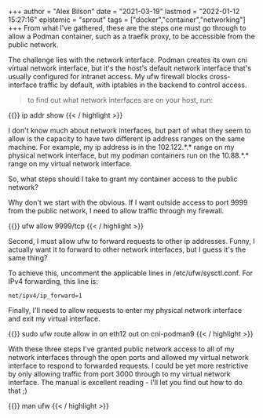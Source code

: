 +++
author = "Alex Bilson"
date = "2021-03-19"
lastmod = "2022-01-12 15:27:16"
epistemic = "sprout"
tags = ["docker","container","networking"]
+++
From what I've gathered, these are the steps one must go through to allow a Podman container, such as a traefik proxy, to be accessible from the public network.

The challenge lies with the network interface. Podman creates its own cni virtual network interface, but it's the host's default network interface that's usually configured for intranet access. My ufw firewall blocks cross-interface traffic by default, with iptables in the backend to control access.

> to find out what network interfaces are on your host, run:

{{<highlight sh >}}
ip addr show
{{< / highlight >}}

I don't know much about network interfaces, but part of what they seem to allow is the capacity to have two different ip address ranges on the same machine. For example, my ip address is in the 102.122.\*.\* range on my physical network interface, but my podman containers run on the 10.88.\*.\* range on my virtual network interface.

So, what steps should I take to grant my container access to the public network?

Why don't we start with the obvious. If I want outside access to port 9999 from the public network, I need to allow traffic through my firewall.

{{<highlight sh >}}
ufw allow 9999/tcp
{{< / highlight >}}

Second, I must allow ufw to forward requests to other ip addresses. Funny, I actually want it to forward to other network interfaces, but I guess it's the same thing?

To achieve this, uncomment the applicable lines in /etc/ufw/sysctl.conf. For IPv4 forwarding, this line is:

```
net/ipv4/ip_forward=1
```

Finally, I'll need to allow requests to enter my physical network interface and exit my virtual interface.

{{<highlight sh >}}
sudo ufw route allow in on eth12 out on cni-podman9
{{< / highlight >}}

With these three steps I've granted public network access to all of my network interfaces through the open ports and allowed my virtual network interface to respond to forwarded requests. I could be yet more restrictive by only allowing traffic from port 3000 through to my virtual network interface. The manual is excellent reading - I'll let you find out how to do that ;)

{{<highlight sh >}}
man ufw
{{< / highlight >}}
